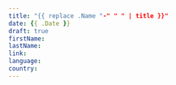 ```yaml
---
title: "{{ replace .Name "-" " " | title }}"
date: {{ .Date }}
draft: true
firstName: 
lastName:
link:
language:
country:
---
```


